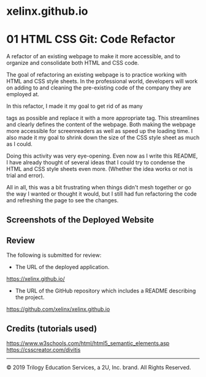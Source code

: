 # xelinx.github.io

# 01 HTML CSS Git: Code Refactor

A refactor of an existing webpage to make it more accessible, and to organize and consolidate both HTML and CSS code.

The goal of refactoring an existing webpage is to practice working with HTML and CSS style sheets. In the professional world, developers will work on adding to and cleaning the pre-existing code of the company they are employed at.

In this refactor, I made it my goal to get rid of as many <div></div> tags as possible and replace it with a more appropriate tag. This streamlines and clearly defines the content of the webpage. Both making the webpage more accessible for screenreaders as well as speed up the loading time. I also made it my goal to shrink down the size of the CSS style sheet as much as I could. 

Doing this activity was very eye-opening. Even now as I write this README, I have already thought of several ideas that I could try to condense the HTML and CSS style sheets even more. (Whether the idea works or not is trial and error).

All in all, this was a bit frustrating when things didn't mesh together or go the way I wanted or thought it would, but I still had fun refactoring the code and refreshing the page to see the changes.

## Screenshots of the Deployed Website


## Review

The following is submitted for review:

* The URL of the deployed application.

https://xelinx.github.io/

* The URL of the GitHub repository which includes a README describing the project.

https://github.com/xelinx/xelinx.github.io

## Credits (tutorials used)
https://www.w3schools.com/html/html5_semantic_elements.asp
https://csscreator.com/divitis

- - -
© 2019 Trilogy Education Services, a 2U, Inc. brand. All Rights Reserved.
